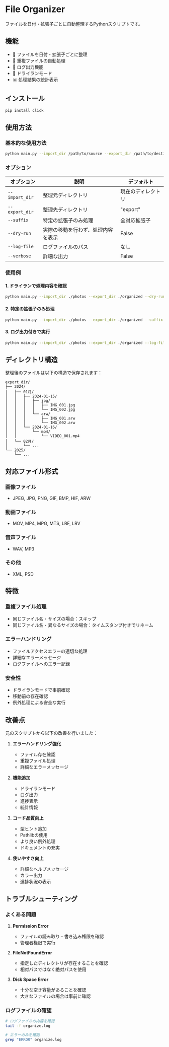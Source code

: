 # File Organizer

ファイルを日付・拡張子ごとに自動整理するPythonスクリプトです。

## 機能

- 📁 ファイルを日付・拡張子ごとに整理
- 🔄 重複ファイルの自動処理
- 📝 ログ出力機能
- 🏃 ドライランモード
- 📊 処理結果の統計表示

## インストール

```bash
pip install click
```

## 使用方法

### 基本的な使用方法

```bash
python main.py --import_dir /path/to/source --export_dir /path/to/destination
```

### オプション

| オプション | 説明 | デフォルト |
|-----------|------|----------|
| `--import_dir` | 整理元ディレクトリ | 現在のディレクトリ |
| `--export_dir` | 整理先ディレクトリ | "export" |
| `--suffix` | 特定の拡張子のみ処理 | 全対応拡張子 |
| `--dry-run` | 実際の移動を行わず、処理内容を表示 | False |
| `--log-file` | ログファイルのパス | なし |
| `--verbose` | 詳細な出力 | False |

### 使用例

#### 1. ドライランで処理内容を確認

```bash
python main.py --import_dir ./photos --export_dir ./organized --dry-run
```

#### 2. 特定の拡張子のみ処理

```bash
python main.py --import_dir ./photos --export_dir ./organized --suffix jpg
```

#### 3. ログ出力付きで実行

```bash
python main.py --import_dir ./photos --export_dir ./organized --log-file organize.log --verbose
```

## ディレクトリ構造

整理後のファイルは以下の構造で保存されます：

```
export_dir/
├── 2024/
│   ├── 01月/
│   │   ├── 2024-01-15/
│   │   │   ├── jpg/
│   │   │   │   ├── IMG_001.jpg
│   │   │   │   └── IMG_002.jpg
│   │   │   └── arw/
│   │   │       ├── IMG_001.arw
│   │   │       └── IMG_002.arw
│   │   └── 2024-01-16/
│   │       └── mp4/
│   │           └── VIDEO_001.mp4
│   └── 02月/
│       └── ...
└── 2025/
    └── ...
```

## 対応ファイル形式

### 画像ファイル
- JPEG, JPG, PNG, GIF, BMP, HIF, ARW

### 動画ファイル
- MOV, MP4, MPG, MTS, LRF, LRV

### 音声ファイル
- WAV, MP3

### その他
- XML, PSD

## 特徴

### 重複ファイル処理
- 同じファイル名・サイズの場合：スキップ
- 同じファイル名・異なるサイズの場合：タイムスタンプ付きでリネーム

### エラーハンドリング
- ファイルアクセスエラーの適切な処理
- 詳細なエラーメッセージ
- ログファイルへのエラー記録

### 安全性
- ドライランモードで事前確認
- 移動前の存在確認
- 例外処理による安全な実行

## 改善点

元のスクリプトから以下の改善を行いました：

1. **エラーハンドリング強化**
   - ファイル存在確認
   - 重複ファイル処理
   - 詳細なエラーメッセージ

2. **機能追加**
   - ドライランモード
   - ログ出力
   - 進捗表示
   - 統計情報

3. **コード品質向上**
   - 型ヒント追加
   - Pathlibの使用
   - より良い例外処理
   - ドキュメントの充実

4. **使いやすさ向上**
   - 詳細なヘルプメッセージ
   - カラー出力
   - 進捗状況の表示

## トラブルシューティング

### よくある問題

1. **Permission Error**
   - ファイルの読み取り・書き込み権限を確認
   - 管理者権限で実行

2. **FileNotFoundError**
   - 指定したディレクトリが存在することを確認
   - 相対パスではなく絶対パスを使用

3. **Disk Space Error**
   - 十分な空き容量があることを確認
   - 大きなファイルの場合は事前に確認

### ログファイルの確認

```bash
# ログファイルの内容を確認
tail -f organize.log

# エラーのみを確認
grep "ERROR" organize.log
```